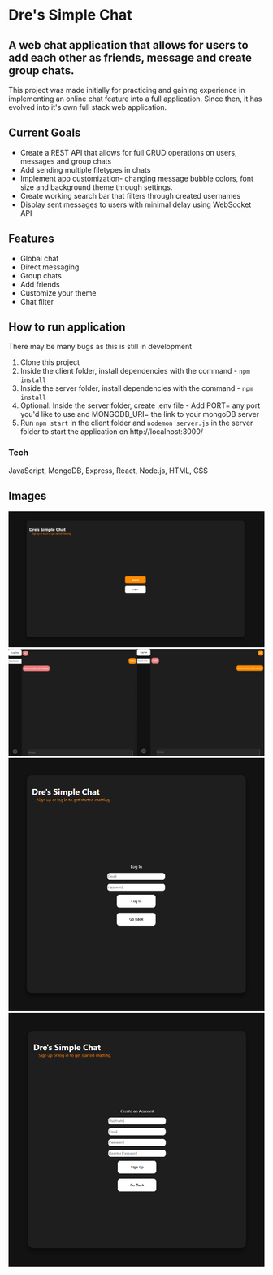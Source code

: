 # Dre's Simple Chat

## A web chat application that allows for users to add each other as friends, message and create group chats.

This project was made initially for practicing and gaining experience in implementing an online chat feature into a full application. Since then, it has evolved into it's own full stack web application.

## Current Goals

* Create a REST API that allows for full CRUD operations on users, messages and group chats
* Add sending multiple filetypes in chats
* Implement app customization- changing message bubble colors, font size and background theme through settings.
* Create working search bar that filters through created usernames
* Display sent messages to users with minimal delay using WebSocket API
<!--- add 1st example image here --->
## Features

* Global chat
* Direct messaging
* Group chats
* Add friends
* Customize your theme
* Chat filter

## How to run application

There may be many bugs as this is still in development

1. Clone this project
2. Inside the client folder, install dependencies with the command - `npm install`
3. Inside the server folder, install dependencies with the command - `npm install`
3. Optional: Inside the server folder, create .env file - Add PORT= any port you'd like to use and MONGODB_URI= the link to your mongoDB server
4. Run `npm start` in the client folder and `nodemon server.js` in the server folder to start the application on http://localhost:3000/

### Tech

JavaScript, MongoDB, Express, React, Node.js, HTML, CSS


## Images

![Homepage](images/SimpleChat-1.png)
![Chatpage](images/SimpleChat-5.png)
![Login](images/SimpleChat-4.png)
![Signup](images/SimpleChat-3.png)